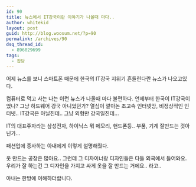 ```yaml
---
id: 90
title: 뉴스에서 IT강국이란 이야기가 나올때 마다..
author: whitekid
layout: post
guid: http://blog.woosum.net/?p=90
permalink: /archives/90
dsq_thread_id:
  - 896029699
tags:
  - 잡담
---
```

어제 뉴스를 보니 스마트폰 때문에 한국의 IT강국 지위기 흔들린다란 뉴스가 나오고있다.

컴퓨터로 먹고 사는 나는 이런 뉴스가 나올때 마다 불편하다. 언제부터 한국이 IT강국이었나? 그냥 하드웨어 강국 아니었던가? 열심이 깔아논 초고속 인터넷망, 비정상적인 인터넷.. IT강국은 아닐진데.. 그냥 외형만 강국일진데...

IT의 대표주자라는 삼성전자, 하이닉스 뭐 메모리, 핸드폰등.. 부품, 기계 잘만드는 것아닌가...

패션업에 종사하는 아내에게 이렇게 설명해줬다.

옷 만드는 공장은 많아요.. 그런데 그 디자이너랑 디자인들은 다들 외국에서 들어와요. 우리가 잘 하는건 그 디자인을 가지고 싸게 옷을 잘 만드는 거에요.. 라고..

아내는 한방에 이해하더랍니다.